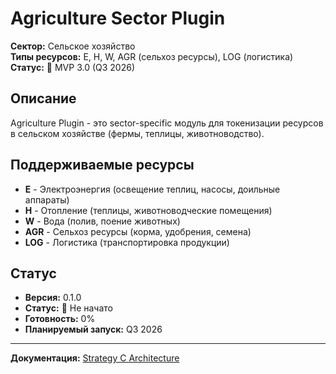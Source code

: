 # Agriculture Sector Plugin

**Сектор:** Сельское хозяйство  
**Типы ресурсов:** E, H, W, AGR (сельхоз ресурсы), LOG (логистика)  
**Статус:** 🔴 MVP 3.0 (Q3 2026)

## Описание

Agriculture Plugin - это sector-specific модуль для токенизации ресурсов в сельском хозяйстве (фермы, теплицы, животноводство).

## Поддерживаемые ресурсы

- **E** - Электроэнергия (освещение теплиц, насосы, доильные аппараты)
- **H** - Отопление (теплицы, животноводческие помещения)
- **W** - Вода (полив, поение животных)
- **AGR** - Сельхоз ресурсы (корма, удобрения, семена)
- **LOG** - Логистика (транспортировка продукции)

## Статус

- **Версия:** 0.1.0
- **Статус:** 🔴 Не начато
- **Готовность:** 0%
- **Планируемый запуск:** Q3 2026

---

**Документация:** [Strategy C Architecture](../../../docs/architecture/strategy-c-hybrid-architecture.md)
